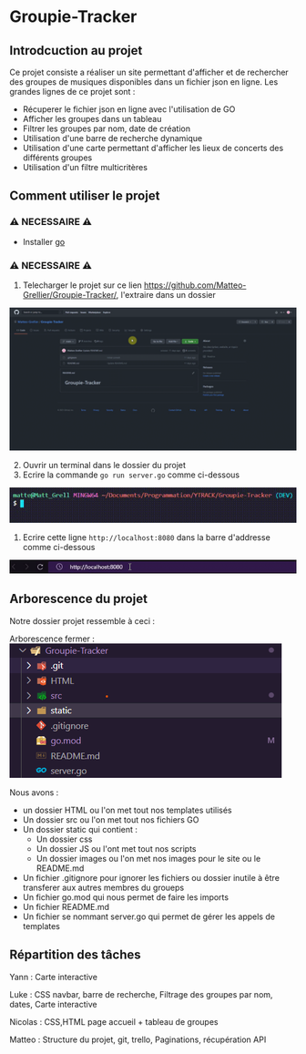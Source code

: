 # Groupie-Tracker

## Introdcuction au projet

Ce projet consiste a réaliser un site permettant d'afficher et de rechercher des groupes de musiques disponibles dans un fichier json en ligne. Les grandes lignes de ce projet sont :

- Récuperer le fichier json en ligne avec l'utilisation de GO
- Afficher les groupes dans un tableau
- Filtrer les groupes par nom, date de création
- Utilisation d'une barre de recherche dynamique
- Utilisation d'une carte permettant d'afficher les lieux de concerts des différents groupes
- Utilisation d'un filtre multicritères  

## Comment utiliser le projet

### :warning: NECESSAIRE :warning:

- Installer [go](https://golang.org/dl/go1.16.3.windows-amd64.msi)

### :warning: NECESSAIRE :warning:

1. Telecharger le projet sur ce lien <https://github.com/Matteo-Grellier/Groupie-Tracker/>, l'extraire dans un dossier

![img](static/images/IMG_Readme/DownloadRepo.gif)

2. Ouvrir un terminal dans le dossier du projet
3. Ecrire la commande ``go run server.go`` comme ci-dessous

![img](static/images/IMG_Readme/gorun.gif)

1. Ecrire cette ligne ``http://localhost:8080`` dans la barre d'addresse comme ci-dessous

![img](static/images/IMG_Readme/URL.gif)

## Arborescence du projet

Notre dossier projet ressemble à ceci :

Arborescence fermer :
![img](static/images/IMG_Readme/arborescence.png)

Nous avons :

- un dossier HTML ou l'on met tout nos templates utilisés
- Un dossier src ou l'on met tout nos fichiers GO
- Un dossier static qui contient :
  - Un dossier css
  - Un dossier JS ou l'ont met tout nos scripts
  - Un dossier images ou l'on met nos images pour le site ou le README.md
- Un fichier .gitignore pour ignorer les fichiers ou dossier inutile à être transferer aux autres membres du groueps
- Un fichier go.mod qui nous permet de faire les imports
- Un fichier README.md
- Un fichier se nommant server.go qui permet de gérer les appels de templates


## Répartition des tâches

Yann : Carte interactive

Luke : CSS navbar, barre de recherche, Filtrage des groupes par nom, dates, Carte interactive

Nicolas : CSS,HTML page accueil + tableau de groupes

Matteo : Structure du projet, git, trello, Paginations, récupération API
